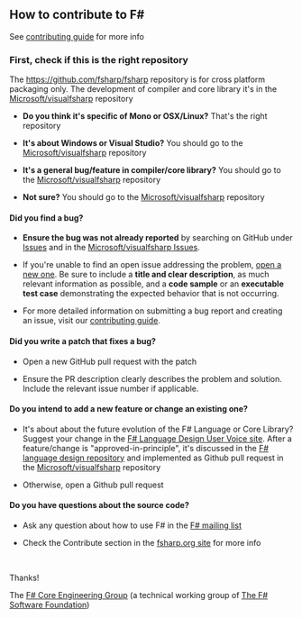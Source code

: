 ## How to contribute to F&#35;

See [contributing guide][fsharp-contributing-guide] for more info

### First, check if this is the right repository

The https://github.com/fsharp/fsharp repository is for cross platform packaging only.
The development of compiler and core library it's in the [Microsoft/visualfsharp][Microsoft/visualfsharp] repository

* **Do you think it's specific of Mono or OSX/Linux?** That's the right repository

* **It's about Windows or Visual Studio?** You should go to the [Microsoft/visualfsharp][Microsoft/visualfsharp] repository

* **It's a general bug/feature in compiler/core library?** You should go to the [Microsoft/visualfsharp][Microsoft/visualfsharp] repository

* **Not sure?** You should go to the [Microsoft/visualfsharp][Microsoft/visualfsharp] repository

#### **Did you find a bug?**

* **Ensure the bug was not already reported** by searching on GitHub under [Issues](https://github.com/fsharp/fsharp/issues) and in the [Microsoft/visualfsharp Issues](https://github.com/Microsoft/visualfsharp/issues).

* If you're unable to find an open issue addressing the problem, [open a new one](https://github.com/fsharp/fsharp/issues/new). Be sure to include a **title and clear description**, as much relevant information as possible, and a **code sample** or an **executable test case** demonstrating the expected behavior that is not occurring.

* For more detailed information on submitting a bug report and creating an issue, visit our [contributing guide][fsharp-contributing-guide].

#### **Did you write a patch that fixes a bug?**

* Open a new GitHub pull request with the patch

* Ensure the PR description clearly describes the problem and solution. Include the relevant issue number if applicable.

#### **Do you intend to add a new feature or change an existing one?**

* It's about about the future evolution of the F# Language or Core Library? Suggest your change in the [F# Language Design User Voice site](https://fslang.uservoice.com/forums/245727-f-language).
  After a feature/change is "approved-in-principle", it's discussed in the [F# language design repository](https://github.com/fsharp/FSharpLangDesign/issues)
  and implemented as Github pull request in the [Microsoft/visualfsharp][Microsoft/visualfsharp] repository
  
* Otherwise, open a Github pull request

#### **Do you have questions about the source code?**

* Ask any question about how to use F# in the [F# mailing list](https://groups.google.com/forum/m/#!forum/fsharp-opensource) 

* Check the Contribute section in the [fsharp.org site](http://fsharp.org/) for more info

</br>

Thanks!

The [F# Core Engineering Group][fsg] (a technical working group of [The F# Software Foundation][fsf])

 [fsg]: http://fsharp.github.io/
 [fsf]: http://fsharp.org
 [Microsoft/visualfsharp]: https://github.com/Microsoft/visualfsharp
 [fsharp-contributing-guide]: http://fsharp.github.io/2014/06/18/fsharp-contributions.html
 
